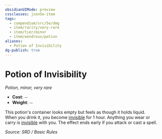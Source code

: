 ```yaml
---
obsidianUIMode: preview
cssclasses: json5e-item
tags:
  - compendium/src/5e/dmg
  - item/rarity/very-rare
  - item/tier/minor
  - item/wondrous/potion
aliases:
  - Potion of Invisibility
dg-publish: true
---
```

# Potion of Invisibility
*Potion, minor, very rare*  

- **Cost**: ⏤
- **Weight**: ⏤

This potion's container looks empty but feels as though it holds liquid. When you drink it, you become [invisible](rules/conditions.md#invisible) for 1 hour. Anything you wear or carry is [invisible](rules/conditions.md#invisible) with you. The effect ends early if you attack or cast a spell.

*Source: SRD / Basic Rules*